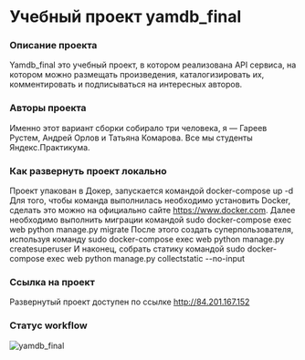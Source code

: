 # Учебный проект yamdb_final 

### Описание проекта
Yamdb_final это учебный проект, в котором реализована API сервиса, 
на котором можно размещать произведения, каталогизировать их, 
комментировать и подписываться на интересных авторов. 

### Авторы проекта
Именно этот вариант сборки собирало три человека, я — Гареев Рустем, Андрей Орлов и Татьяна Комарова. Все мы студенты Яндекс.Практикума. 

### Как развернуть проект локально
Проект упакован в Докер, запускается командой
    docker-compose up -d
Для того, чтобы команда выполнилась необходимо установить Docker, сделать это можно на официально сайте https://www.docker.com.
Далее необходимо выполнить миграции командой
    sudo docker-compose exec web python manage.py migrate
После этого создать суперпользователя, используя команду
    sudo docker-compose exec web python manage.py createsuperuser
И наконец, собрать статику командой
    sudo docker-compose exec web python manage.py collectstatic --no-input

### Ссылка на проект
Развернутый проект доступен по ссылке http://84.201.167.152


### Статус workflow
![yamdb_final](https://github.com/rustemgareyev/yamdb_final/actions/workflows/yamdb_workflow.yml/badge.svg)
